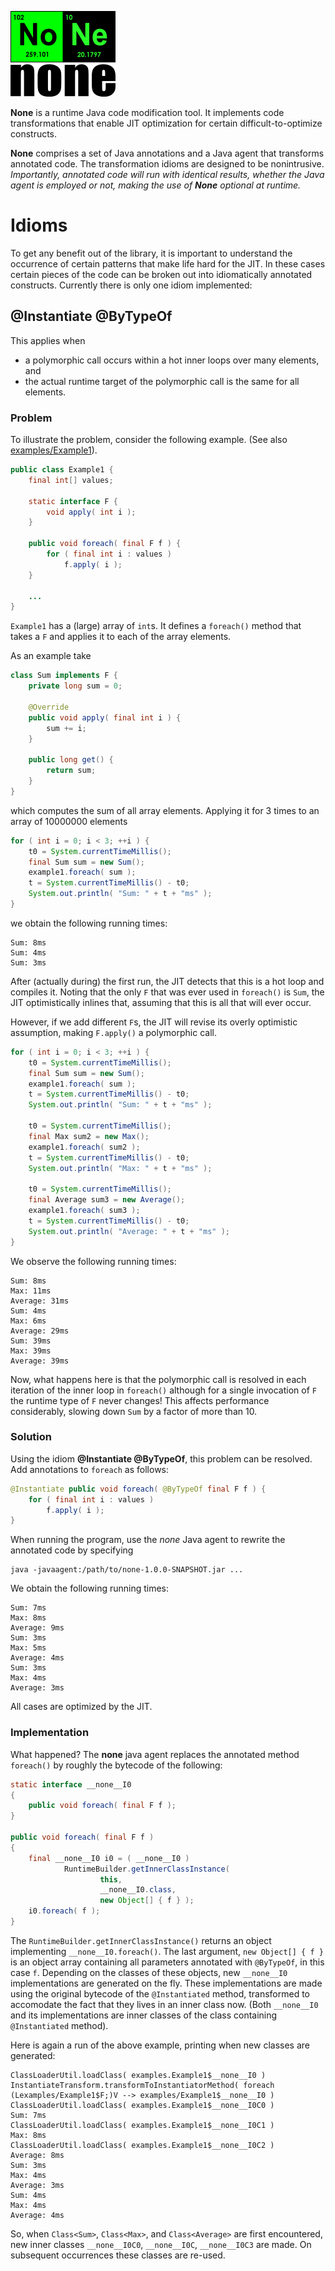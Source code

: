 ![logo](logo-small.png)

**None** is a runtime Java code modification tool. It implements code transformations that enable JIT optimization for certain difficult-to-optimize constructs.

**None** comprises a set of Java annotations and a Java agent that transforms annotated code. The transformation idioms are designed to be nonintrusive. *Importantly, annotated code will run with identical results, whether the Java agent is employed or not, making the use of **None** optional at runtime.*

Idioms
======
To get any benefit out of the library, it is important to understand the occurrence of certain patterns that make life hard for the JIT. In these cases certain pieces of the code can be broken out into idiomatically annotated constructs.
Currently there is only one idiom implemented:

@Instantiate @ByTypeOf
----------------------
This applies when

* a polymorphic call occurs within a hot inner loops over many elements, and
* the actual runtime target of the polymorphic call is the same for all elements.

### Problem
To illustrate the problem, consider the following example. (See also [examples/Example1](src/main/java/examples/Example1.java)).

```java
public class Example1 {
	final int[] values;

	static interface F {
		void apply( int i );
	}

	public void foreach( final F f ) {
		for ( final int i : values )
			f.apply( i );
	}

	...
}
```

`Example1` has a (large) array of `int`s. It defines a `foreach()` method that takes a `F` and applies it to each of the array elements.

As an example take
```java
class Sum implements F {
	private long sum = 0;

	@Override
	public void apply( final int i ) {
		sum += i;
	}

	public long get() {
		return sum;
	}
}
```
which computes the sum of all array elements. Applying it for 3 times to an array of 10000000 elements
```java
for ( int i = 0; i < 3; ++i ) {
	t0 = System.currentTimeMillis();
	final Sum sum = new Sum();
	example1.foreach( sum );
	t = System.currentTimeMillis() - t0;
	System.out.println( "Sum: " + t + "ms" );
}
```
we obtain the following running times:
```
Sum: 8ms
Sum: 4ms
Sum: 3ms
```

After (actually during) the first run, the JIT detects that this is a hot loop and compiles it. Noting that the only `F` that was ever used in `foreach()` is `Sum`, the JIT optimistically inlines that, assuming that this is all that will ever occur.

However, if we add different `F`s, the JIT will revise its overly optimistic assumption,
making `F.apply()` a polymorphic call.
```java
for ( int i = 0; i < 3; ++i ) {
	t0 = System.currentTimeMillis();
	final Sum sum = new Sum();
	example1.foreach( sum );
	t = System.currentTimeMillis() - t0;
	System.out.println( "Sum: " + t + "ms" );

	t0 = System.currentTimeMillis();
	final Max sum2 = new Max();
	example1.foreach( sum2 );
	t = System.currentTimeMillis() - t0;
	System.out.println( "Max: " + t + "ms" );

	t0 = System.currentTimeMillis();
	final Average sum3 = new Average();
	example1.foreach( sum3 );
	t = System.currentTimeMillis() - t0;
	System.out.println( "Average: " + t + "ms" );
}
```
We observe the following running times:
```
Sum: 8ms
Max: 11ms
Average: 31ms
Sum: 4ms
Max: 6ms
Average: 29ms
Sum: 39ms
Max: 39ms
Average: 39ms
```
Now, what happens here is that the polymorphic call is resolved in each iteration of the inner loop in `foreach()` although for a single invocation of `F` the runtime type of `F` never changes! This affects performance considerably, slowing down `Sum` by a factor of more than 10.


### Solution
Using the idiom **@Instantiate @ByTypeOf**, this problem can be resolved. Add annotations to `foreach` as follows:
```java
@Instantiate public void foreach( @ByTypeOf final F f ) {
	for ( final int i : values )
		f.apply( i );
}

```
When running the program, use the *none* Java agent to rewrite the annotated code by specifying
```
java -javaagent:/path/to/none-1.0.0-SNAPSHOT.jar ...
```
We obtain the following running times:
```
Sum: 7ms
Max: 8ms
Average: 9ms
Sum: 3ms
Max: 5ms
Average: 4ms
Sum: 3ms
Max: 4ms
Average: 3ms

```
All cases are optimized by the JIT.

### Implementation
What happened?
The **none** java agent replaces the annotated method `foreach()` by roughly the bytecode of the following:
```java
static interface __none__I0
{
	public void foreach( final F f );
}

public void foreach( final F f )
{
	final __none__I0 i0 = ( __none__I0 )
			RuntimeBuilder.getInnerClassInstance(
					this,
					__none__I0.class,
					new Object[] { f } );
	i0.foreach( f );
}
```
The `RuntimeBuilder.getInnerClassInstance()` returns an object implementing `__none__I0.foreach()`. The last argument, `new Object[] { f }` is an object array containing all parameters annotated with `@ByTypeOf`, in this case `f`. Depending on the classes of these objects, new `__none__I0` implementations are generated on the fly. These implementations are made using the original bytecode of the `@Instantiated` method, transformed to accomodate the fact that they lives in an inner class now. (Both `__none__I0` and its implementations are inner classes of the class containing `@Instantiated` method).

Here is again a run of the above example, printing when new classes are generated:
```
ClassLoaderUtil.loadClass( examples.Example1$__none__I0 )
InstantiateTransform.transformToInstantiatorMethod( foreach (Lexamples/Example1$F;)V --> examples/Example1$__none__I0 )
ClassLoaderUtil.loadClass( examples.Example1$__none__I0C0 )
Sum: 7ms
ClassLoaderUtil.loadClass( examples.Example1$__none__I0C1 )
Max: 8ms
ClassLoaderUtil.loadClass( examples.Example1$__none__I0C2 )
Average: 8ms
Sum: 3ms
Max: 4ms
Average: 3ms
Sum: 4ms
Max: 4ms
Average: 4ms
```
So, when `Class<Sum>`, `Class<Max>`, and `Class<Average>` are first encountered, new inner classes `__none__I0C0`, `__none__I0C`, `__none__I0C3` are made. On subsequent occurrences these classes are re-used.
